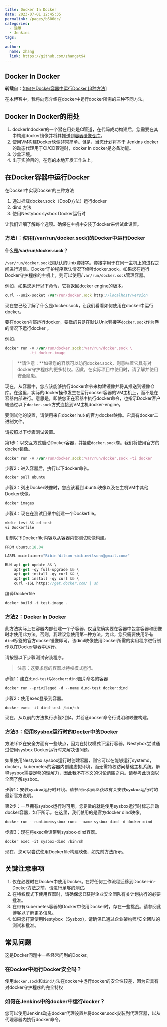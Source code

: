 ```yaml
---
title: Docker In Docker
date: 2023-07-01 12:45:35
permalink: /pages/b606dc/
categories:
  - 运维
  - Jenkins
tags:
  - 
author: 
  name: zhang
  link: https://github.com/zhangst94
---
```

## **Docker In Docker**

**转载**自：[如何在Docker容器中运行Docker [3种方法]](https://cloud.tencent.com/developer/article/1697053)

在本博客中，我将向您介绍在docker中运行docker所需的三种不同方法。

## **Docker In Docker的用处** 

1. dockerIndocker的一个潜在用处是CI管道，在代码成功构建后，您需要在其中构建docker镜像并将其推送到[容器](https://cloud.tencent.com/product/tke?from=20065&from_column=20065)[镜像仓库](https://cloud.tencent.com/product/tcr?from=20065&from_column=20065)。
2. 使用VM构建Docker映像非常简单。但是，当您计划将基于 Jenkins docker的动态代理用于CI/CD管道时，docker In docker是必备功能。
3. 沙盒环境。
4. 出于实验目的，在您的本地开发工作站上。

## **在Docker容器中运行Docker** 

在Docker中实现Docker的三种方法

1. 通过挂载docker.sock（DooD方法）运行docker
2. dind 方法
3. 使用Nestybox sysbox Docker运行时

让我们详细了解每个选项。确保在主机中安装了docker来尝试此设置。

### **方法1：使用[/var/run/docker.sock]的Docker中运行Docker**

#### **什么是/var/run/docker.sock？**

`/var/run/docker.sock`是默认的Unix套接字。套接字用于在同一主机上的进程之间进行通信。Docker守护程序默认情况下侦听docker.sock。如果您在运行Docker守护程序的主机上，则可以使用/ `var/run/docker.sock`管理容器。

例如，如果您运行以下命令，它将返回docker engine的版本。

```javascript
curl --unix-socket /var/run/docker.sock http://localhost/version
```

现在您已经了解了什么是docker.sock，让我们看看如何使用在docker中运行docker。

要在docker内部运行docker，要做的只是在默认Unix套接字`docker.sock`作为卷的情况下运行docker 。

例如，

```javascript
docker run -v /var/run/docker.sock:/var/run/docker.sock \
           -ti docker-image
```

> **请注意：**如果您的容器可以访问docker.sock，则意味着它具有对docker守护程序的更多特权。因此，在实际项目中使用时，请了解并使用安全隐患。

现在，从容器中，您应该能够执行docker命令来构建镜像并将其推送到镜像仓库。在这里，实际的docker操作发生在运行docker容器的VM主机上，而不是在容器内部进行。意思是，即使您正在容器中执行docker命令，也指示Docker客户端通过以下`docker.sock`方式连接到VM主机docker-engine。

要测试他的设置，请使用来自docker hub 的官方docker映像。它具有docker二进制文件。

请按照以下步骤测试设置。

第1步：以交互方式启动Docker容器，并挂载`docker.sock`卷。我们将使用官方的docker镜像。

```javascript
docker run -v /var/run/docker.sock:/var/run/docker.sock -ti docker
```

步骤2：进入容器后，执行以下docker命令。

```javascript
docker pull ubuntu
```

步骤3：列出Docker映像时，您应该看到ubuntu映像以及在主机VM中其他Docker映像。

```javascript
docker images
```

步骤4：现在在测试目录中创建一个Dockerfile。

```javascript
mkdir test && cd test
vi Dockerfile
```

复制以下Dockerfile内容以从容器内部测试映像构建。

```javascript
FROM ubuntu:18.04

LABEL maintainer="Bibin Wilson <bibinwilsonn@gmail.com>"

RUN apt-get update && \
    apt-get -qy full-upgrade && \
    apt-get install -qy curl && \
    apt-get install -qy curl && \
    curl -sSL https://get.docker.com/ | sh
```

编译Dockerfile

```javascript
docker build -t test-image .
```



### **方法2：Docker In Docker**

此方法实际上在容器内部创建一个子容器。仅当您确实要在容器中包含容器和图像时才使用此方法。否则，我建议您使用第一种方法。为此，您只需要使用带有`dind`标签的官方docker镜像即可。该dind映像使用Docker所需的实用程序进行制作以在Docker容器中运行。

请按照以下步骤测试安装程序。

> 注意：这要求您的容器以特权模式运行。

步骤1：建立`dind-test`以`docker:dind`图片命名的容器

```javascript
docker run --privileged -d --name dind-test docker:dind
```

步骤2：使用exec登录到容器。

```javascript
docker exec -it dind-test /bin/sh
```

现在，从以前的方法执行步骤2到4，并验证docker命令行说明和映像构建。



### **方法3：使用Sysbox运行时的Docker中的Docker**

方法1和2在安全方面有一些缺点，因为在特权模式下运行容器。Nestybox尝试通过使用sysbox Docker运行时来解决该问题。

如果使用Nestybox sysbox运行时创建容器，则它可以在能够运行systemd，docker，kubernetes的容器内创建虚拟环境，而无需特权访问基础主机系统。解释sysbox需要足够的理解力，因此我不在本文的讨论范围之内。请参考此页面以全面了解sysbox。

步骤1：安装sysbox运行时环境。请参阅此页面以获取有关安装sysbox运行时的最新官方说明。

第2步：一旦拥有sysbox运行时可用，您要做的就是使用sysbox运行时标志启动docker容器，如下所示。在这里，我们使用的是官方docker dind映像。

```javascript
docker run --runtime=sysbox-runc --name sysbox-dind -d docker:dind
```

步骤3：现在将exec会话带到sysbox-dind容器。

```javascript
docker exec -it sysbox-dind /bin/sh
```

现在，您可以尝试使用Dockerfile构建映像，如先前方法所示。

## **关键注意事项** 

1. 仅在必要时在Docker中使用Docker。在将任何工作流程迁移到Docker-in-Docker方法之前，请进行足够的测试。
2. 在特权模式下使用容器时，请确保您已获得企业安全团队有关计划执行的必要批准。
3. 在带有kubernetes容器的Docker中使用Docker时，存在一些挑战。请参阅此博客以了解更多信息。
4. 如果您打算使用Nestybox（Sysbox），请确保已通过企业架构师/安全团队的测试和批准。

## **常见问题** 

这是Docker问题中一些经常问到的Docker。

### **在Docker中运行Docker安全吗？**

使用`docker.sock`和`dind`方法在docker中运行docker的安全性较差，因为它具有对docker守护程序的完全特权

### **如何在Jenkins中的docker中运行docker？**

您可以使用Jenkins动态docker代理设置并将docker.sock安装到代理容器，以从代理容器内执行docker命令。